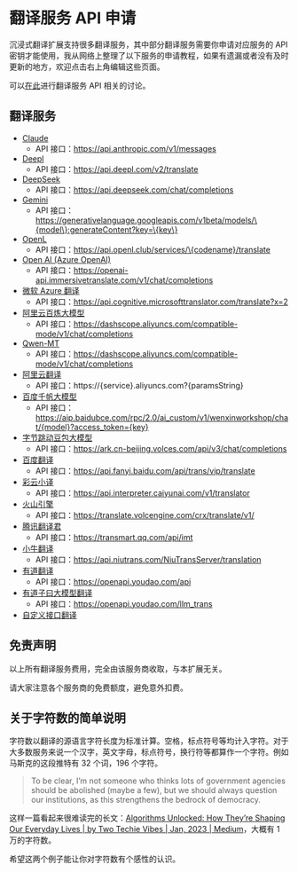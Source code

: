 # 翻译服务 API 申请

沉浸式翻译扩展支持很多翻译服务，其中部分翻译服务需要你申请对应服务的 API 密钥才能使用，我从网络上整理了以下服务的申请教程，如果有遗漏或者没有及时更新的地方，欢迎点击右上角编辑这些页面。

可以[在此](https://github.com/immersive-translate/immersive-translate/issues/137)进行翻译服务 API 相关的讨论。

## 翻译服务

- [Claude](./services/claude.md)
  - API 接口：https://api.anthropic.com/v1/messages
- [Deepl](./services/deepL.md)
  - API 接口：https://api.deepl.com/v2/translate
- [DeepSeek](./services/deepseek.md)
  - API 接口：https://api.deepseek.com/chat/completions
- [Gemini](./services/gemini.md)
  - API 接口：https://generativelanguage.googleapis.com/v1beta/models/\{model\}:generateContent?key=\{key\}
- [OpenL](./services/openL.md)
  - API 接口：https://api.openl.club/services/\{codename}/translate
- [Open AI (Azure OpenAI)](./services/openai.md)
  - API 接口：https://openai-api.immersivetranslate.com/v1/chat/completions
- [微软 Azure 翻译](./services/azure.md)
  - API 接口：https://api.cognitive.microsofttranslator.com/translate?x=2
- [阿里云百炼大模型](./services/aliyun-bailian.md)
  - API 接口：https://dashscope.aliyuncs.com/compatible-mode/v1/chat/completions
- [Qwen-MT](./services/qwen-mt.md)
  - API 接口：https://dashscope.aliyuncs.com/compatible-mode/v1/chat/completions
- [阿里云翻译](./services/aliyun.md)
  - API 接口：https://\{service\}.aliyuncs.com?\{paramsString\}
- [百度千帆大模型](./services/baidu-qianfan.md)
  - API 接口：https://aip.baidubce.com/rpc/2.0/ai_custom/v1/wenxinworkshop/chat/{model}?access_token={key}
- [字节跳动豆包大模型](./services/doubao.md)
  - API 接口：https://ark.cn-beijing.volces.com/api/v3/chat/completions
- [百度翻译](./services/baidu.md)
  - API 接口：https://api.fanyi.baidu.com/api/trans/vip/translate
- [彩云小译](./services/caiyun.md)
  - API 接口：https://api.interpreter.caiyunai.com/v1/translator
- [火山引擎](./services/volcano.md)
  - API 接口：https://translate.volcengine.com/crx/translate/v1/
- [腾讯翻译君](./services/tencent.md)
  - API 接口：https://transmart.qq.com/api/imt
- [小牛翻译](./services/niu.md)
  - API 接口：https://api.niutrans.com/NiuTransServer/translation
- [有道翻译](./services/youdao.md)
  - API 接口：https://openapi.youdao.com/api
- [有道子曰大模型翻译](./services/youdao-ziyue.md)
  - API 接口：https://openapi.youdao.com/llm_trans
- [自定义接口翻译](./services/custom.md)

## 免责声明

以上所有翻译服务费用，完全由该服务商收取，与本扩展无关。

请大家注意各个服务商的免费额度，避免意外扣费。

## 关于字符数的简单说明

字符数以翻译的源语言字符长度为标准计算。空格，标点符号等均计入字符。对于大多数服务来说一个汉字，英文字母，标点符号，换行符等都算作一个字符。例如马斯克的这段推特有 32 个词，196 个字符。

> To be clear, I’m not someone who thinks lots of government agencies should be abolished (maybe a few), but we should always question our institutions, as this strengthens the bedrock of democracy.

这样一篇看起来很难读完的长文：[Algorithms Unlocked: How They’re Shaping Our Everyday Lives | by Two Techie Vibes | Jan, 2023 | Medium](https://twotechievibes.medium.com/algorithms-unlocked-how-theyre-shaping-our-everyday-lives-6261fa1dbad)，大概有 1 万的字符数。

希望这两个例子能让你对字符数有个感性的认识。
